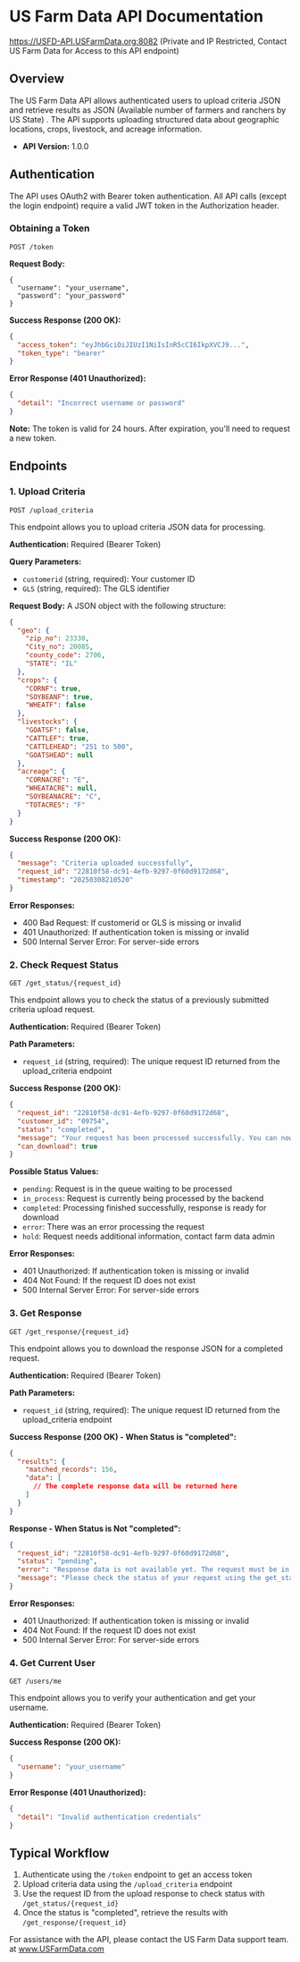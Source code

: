 # US Farm Data API Documentation
https://USFD-API.USFarmData.org:8082
(Private and IP Restricted, Contact US Farm Data for Access to this API endpoint)



## Overview

The US Farm Data API allows authenticated users to upload criteria JSON and retrieve results as JSON (Available number of farmers and ranchers by US State) . The API supports uploading structured data about geographic locations, crops, livestock, and acreage information.

- **API Version:** 1.0.0

## Authentication

The API uses OAuth2 with Bearer token authentication. All API calls (except the login endpoint) require a valid JWT token in the Authorization header.

### Obtaining a Token

```
POST /token
```

**Request Body:**
```
{
  "username": "your_username",
  "password": "your_password"
}
```

**Success Response (200 OK):**
```json
{
  "access_token": "eyJhbGciOiJIUzI1NiIsInR5cCI6IkpXVCJ9...",
  "token_type": "bearer"
}
```

**Error Response (401 Unauthorized):**
```json
{
  "detail": "Incorrect username or password"
}
```

**Note:** The token is valid for 24 hours. After expiration, you'll need to request a new token.

## Endpoints

### 1. Upload Criteria

```
POST /upload_criteria
```

This endpoint allows you to upload criteria JSON data for processing.

**Authentication:** Required (Bearer Token)

**Query Parameters:**
- `customerid` (string, required): Your customer ID
- `GLS` (string, required): The GLS identifier

**Request Body:**
A JSON object with the following structure:

```json
{
  "geo": {
    "zip_no": 23330,
    "City_no": 20085,
    "county_code": 2706,
    "STATE": "IL"
  },
  "crops": {
    "CORNF": true,
    "SOYBEANF": true,
    "WHEATF": false
  },
  "livestocks": {
    "GOATSF": false,
    "CATTLEF": true,
    "CATTLEHEAD": "251 to 500",
    "GOATSHEAD": null
  },
  "acreage": {
    "CORNACRE": "E",
    "WHEATACRE": null,
    "SOYBEANACRE": "C",
    "TOTACRES": "F"
  }
}
```

**Success Response (200 OK):**
```json
{
  "message": "Criteria uploaded successfully",
  "request_id": "22810f58-dc91-4efb-9297-0f60d9172d68",
  "timestamp": "20250308210520"
}
```

**Error Responses:**
- 400 Bad Request: If customerid or GLS is missing or invalid
- 401 Unauthorized: If authentication token is missing or invalid
- 500 Internal Server Error: For server-side errors

### 2. Check Request Status

```
GET /get_status/{request_id}
```

This endpoint allows you to check the status of a previously submitted criteria upload request.

**Authentication:** Required (Bearer Token)

**Path Parameters:**
- `request_id` (string, required): The unique request ID returned from the upload_criteria endpoint

**Success Response (200 OK):**
```json
{
  "request_id": "22810f58-dc91-4efb-9297-0f60d9172d68",
  "customer_id": "09754",
  "status": "completed",
  "message": "Your request has been processed successfully. You can now download the response.",
  "can_download": true
}
```

**Possible Status Values:**
- `pending`: Request is in the queue waiting to be processed
- `in_process`: Request is currently being processed by the backend
- `completed`: Processing finished successfully, response is ready for download
- `error`: There was an error processing the request
- `hold`: Request needs additional information, contact farm data admin

**Error Responses:**
- 401 Unauthorized: If authentication token is missing or invalid
- 404 Not Found: If the request ID does not exist
- 500 Internal Server Error: For server-side errors

### 3. Get Response

```
GET /get_response/{request_id}
```

This endpoint allows you to download the response JSON for a completed request.

**Authentication:** Required (Bearer Token)

**Path Parameters:**
- `request_id` (string, required): The unique request ID returned from the upload_criteria endpoint

**Success Response (200 OK) - When Status is "completed":**
```json
{
  "results": {
    "matched_records": 156,
    "data": [
      // The complete response data will be returned here
    ]
  }
}
```

**Response - When Status is Not "completed":**
```json
{
  "request_id": "22810f58-dc91-4efb-9297-0f60d9172d68",
  "status": "pending",
  "error": "Response data is not available yet. The request must be in 'completed' status to download the response.",
  "message": "Please check the status of your request using the get_status endpoint."
}
```

**Error Responses:**
- 401 Unauthorized: If authentication token is missing or invalid
- 404 Not Found: If the request ID does not exist
- 500 Internal Server Error: For server-side errors

### 4. Get Current User

```
GET /users/me
```

This endpoint allows you to verify your authentication and get your username.

**Authentication:** Required (Bearer Token)

**Success Response (200 OK):**
```json
{
  "username": "your_username"
}
```

**Error Response (401 Unauthorized):**
```json
{
  "detail": "Invalid authentication credentials"
}
```

## Typical Workflow

1. Authenticate using the `/token` endpoint to get an access token
2. Upload criteria data using the `/upload_criteria` endpoint
3. Use the request ID from the upload response to check status with `/get_status/{request_id}`
4. Once the status is "completed", retrieve the results with `/get_response/{request_id}`

For assistance with the API, please contact the US Farm Data support team. at www.USFarmData.com
